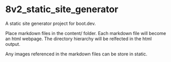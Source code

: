 # 8v2_static_site_generator
A static site generator project for boot.dev.

Place markdown files in the content/ folder.
Each markdown file will become an html webpage.
The directory hierarchy will be relfected in the html output.

Any images referenced in the markdown files can be store in static.
